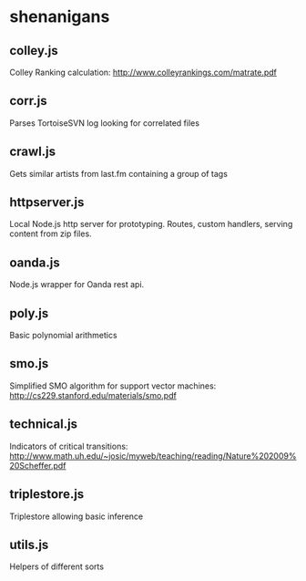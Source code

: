shenanigans
===========
colley.js
---------
Colley Ranking calculation:
http://www.colleyrankings.com/matrate.pdf

corr.js
-------
Parses TortoiseSVN log looking for correlated files

crawl.js
--------
Gets similar artists from last.fm containing a group of tags

httpserver.js
-------------
Local Node.js http server for prototyping. Routes, custom handlers, serving content from zip files.

oanda.js
--------
Node.js wrapper for Oanda rest api.

poly.js
-------
Basic polynomial arithmetics

smo.js
------
Simplified SMO algorithm for support vector machines:
http://cs229.stanford.edu/materials/smo.pdf

technical.js
------------
Indicators of critical transitions:
http://www.math.uh.edu/~josic/myweb/teaching/reading/Nature%202009%20Scheffer.pdf

triplestore.js
--------------
Triplestore allowing basic inference

utils.js
--------
Helpers of different sorts
